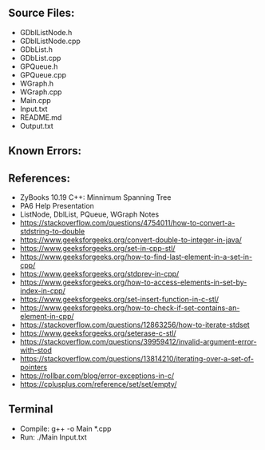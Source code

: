 ## Source Files:
- GDblListNode.h
- GDblListNode.cpp
- GDbList.h
- GDbList.cpp
- GPQueue.h
- GPQueue.cpp
- WGraph.h
- WGraph.cpp
- Main.cpp
- Input.txt
- README.md
- Output.txt
## Known Errors:
## References:
- ZyBooks 10.19 C++: Minnimum Spanning Tree
- PA6 Help Presentation
- ListNode, DblList, PQueue, WGraph Notes
- https://stackoverflow.com/questions/4754011/how-to-convert-a-stdstring-to-double
- https://www.geeksforgeeks.org/convert-double-to-integer-in-java/
- https://www.geeksforgeeks.org/set-in-cpp-stl/
- https://www.geeksforgeeks.org/how-to-find-last-element-in-a-set-in-cpp/
- https://www.geeksforgeeks.org/stdprev-in-cpp/
- https://www.geeksforgeeks.org/how-to-access-elements-in-set-by-index-in-cpp/
- https://www.geeksforgeeks.org/set-insert-function-in-c-stl/
- https://www.geeksforgeeks.org/how-to-check-if-set-contains-an-element-in-cpp/
- https://stackoverflow.com/questions/12863256/how-to-iterate-stdset
- https://www.geeksforgeeks.org/seterase-c-stl/
- https://stackoverflow.com/questions/39959412/invalid-argument-error-with-stod
- https://stackoverflow.com/questions/13814210/iterating-over-a-set-of-pointers
- https://rollbar.com/blog/error-exceptions-in-c/
- https://cplusplus.com/reference/set/set/empty/
## Terminal
- Compile: g++ -o Main *.cpp
- Run: ./Main Input.txt
